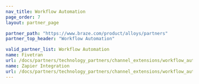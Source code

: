```yaml
---
nav_title: Workflow Automation
page_order: 7
layout: partner_page

partner_path: "https://www.braze.com/product/alloys/partners"
partner_top_header: "Workflow Automation"

valid_partner_list: Workflow Automation
name: Fivetran
url: /docs/partners/technology_partners/channel_extensions/workflow_automation/fivetran/
name: Zapier Integration
url: /docs/partners/technology_partners/channel_extensions/workflow_automation/zapier_integration/
---
```

